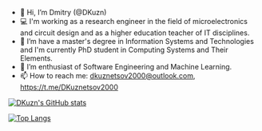 - 👋 Hi, I’m Dmitry (@DKuzn)
- 💻 I'm working as a research engineer in the field of microelectronics and circuit design and as a higher education teacher of IT disciplines.
- 🌱 I’m have a master's degree in Information Systems and Technologies and I'm currently PhD student in Computing Systems and Their Elements.
- 👀 I’m enthusiast of Software Engineering and Machine Learning.
- 📫 How to reach me: dkuznetsov2000@outlook.com, https://t.me/DKuznetsov2000

[![DKuzn's GitHub stats](https://github-readme-stats.vercel.app/api?username=DKuzn)](https://github.com/anuraghazra/github-readme-stats)

[![Top Langs](https://github-readme-stats.vercel.app/api/top-langs/?username=DKuzn&hide=jupyter%20notebook,html,css,dockerfile,cmake)](https://github.com/anuraghazra/github-readme-stats)

<!---
DKuzn/DKuzn is a ✨ special ✨ repository because its `README.md` (this file) appears on your GitHub profile.
You can click the Preview link to take a look at your changes.
--->
